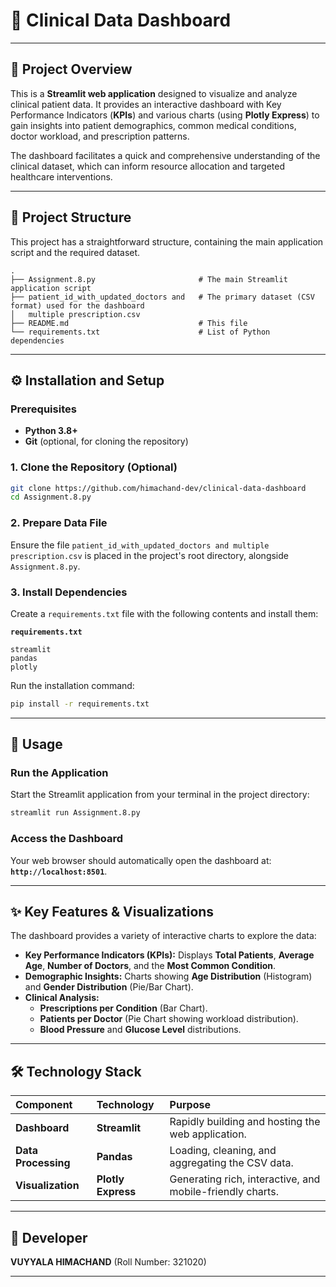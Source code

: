 # 🏥 Clinical Data Dashboard

-----

## 🎯 Project Overview

This is a **Streamlit web application** designed to visualize and analyze clinical patient data. It provides an interactive dashboard with Key Performance Indicators (**KPIs**) and various charts (using **Plotly Express**) to gain insights into patient demographics, common medical conditions, doctor workload, and prescription patterns.

The dashboard facilitates a quick and comprehensive understanding of the clinical dataset, which can inform resource allocation and targeted healthcare interventions.

-----

## 📁 Project Structure

This project has a straightforward structure, containing the main application script and the required dataset.

```
.
├── Assignment.8.py                       # The main Streamlit application script
├── patient_id_with_updated_doctors and   # The primary dataset (CSV format) used for the dashboard
│   multiple prescription.csv             
├── README.md                             # This file
└── requirements.txt                      # List of Python dependencies
```

-----

## ⚙️ Installation and Setup

### Prerequisites

  * **Python 3.8+**
  * **Git** (optional, for cloning the repository)

### 1\. Clone the Repository (Optional)

```bash
git clone https://github.com/himachand-dev/clinical-data-dashboard
cd Assignment.8.py
```

### 2\. Prepare Data File

Ensure the file `patient_id_with_updated_doctors and multiple prescription.csv` is placed in the project's root directory, alongside `Assignment.8.py`.

### 3\. Install Dependencies

Create a `requirements.txt` file with the following contents and install them:

**`requirements.txt`**

```
streamlit
pandas
plotly
```

Run the installation command:

```bash
pip install -r requirements.txt
```

-----

## 🚀 Usage

### Run the Application

Start the Streamlit application from your terminal in the project directory:

```bash
streamlit run Assignment.8.py
```

### Access the Dashboard

Your web browser should automatically open the dashboard at: **`http://localhost:8501`**.

-----

## ✨ Key Features & Visualizations

The dashboard provides a variety of interactive charts to explore the data:

  * **Key Performance Indicators (KPIs):** Displays **Total Patients**, **Average Age**, **Number of Doctors**, and the **Most Common Condition**.
  * **Demographic Insights:** Charts showing **Age Distribution** (Histogram) and **Gender Distribution** (Pie/Bar Chart).
  * **Clinical Analysis:**
      * **Prescriptions per Condition** (Bar Chart).
      * **Patients per Doctor** (Pie Chart showing workload distribution).
      * **Blood Pressure** and **Glucose Level** distributions.

-----

## 🛠️ Technology Stack

| Component | Technology | Purpose |
| :--- | :--- | :--- |
| **Dashboard** | **Streamlit** | Rapidly building and hosting the web application. |
| **Data Processing** | **Pandas** | Loading, cleaning, and aggregating the CSV data. |
| **Visualization** | **Plotly Express** | Generating rich, interactive, and mobile-friendly charts. |

-----

## 👤 Developer

**VUYYALA HIMACHAND** (Roll Number: 321020)

-----
